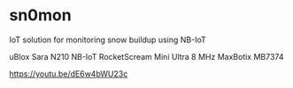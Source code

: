 # sn0mon
IoT solution for monitoring snow buildup using NB-IoT

uBlox Sara N210 NB-IoT
RocketScream Mini Ultra 8 MHz
MaxBotix MB7374

https://youtu.be/dE6w4bWU23c
